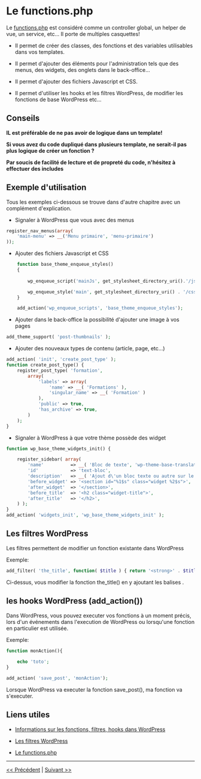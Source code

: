 # Le functions.php

Le [functions.php](../functions.php) est considéré comme un controller global, un helper de vue, un service, etc... Il porte de multiples casquettes!

- Il permet de créer des classes, des fonctions et des variables utilisables dans vos templates.

- Il permet d'ajouter des éléments pour l'administration tels que des menus, des widgets, des onglets dans le back-office...

- Il permet d'ajouter des fichiers Javascript et CSS.

- Il permet d'utiliser les hooks et les filtres WordPress, de modifier les fonctions de base WordPress etc...

## Conseils

**IL est préférable de ne pas avoir de logique dans un template!** 

**Si vous avez du code dupliqué dans plusieurs template, ne serait-il pas plus logique de créer un fonction ?** 

**Par soucis de facilité de lecture et de propreté du code, n'hésitez à effectuer des includes** 



## Exemple d'utilisation

Tous les exemples ci-dessous se trouve dans d'autre chapitre avec un complément d'explication.


- Signaler à WordPress que vous avec des menus

```php
register_nav_menus(array(
    'main-menu' => __('Menu primaire', 'menu-primaire')
));
```

- Ajouter des fichiers Javascript et CSS

```php
    function base_theme_enqueue_styles()
    {
 
        wp_enqueue_script('mainJs', get_stylesheet_directory_uri().'/js/main.js', array('boostrap-js'), false, true);

        wp_enqueue_style('main', get_stylesheet_directory_uri() . '/css/main.min.css');
    }

    add_action('wp_enqueue_scripts', 'base_theme_enqueue_styles');
```

- Ajouter dans le back-office la possibilité d'ajouter une image à vos pages

```php
add_theme_support( 'post-thumbnails' );
```

- Ajouter des nouveaux types de contenu (article, page, etc...)

```php
add_action( 'init', 'create_post_type' );
function create_post_type() {
    register_post_type( 'formation',
        array(
            'labels' => array(
                'name' => __( 'Formations' ),
                'singular_name' => __( 'Formation' )
            ),
            'public' => true,
            'has_archive' => true,
        )
    );
}
```

- Signaler à WordPress à que votre thème possède des widget

```php
function wp_base_theme_widgets_init() {

    register_sidebar( array(
        'name'          => __( 'Bloc de texte', 'wp-theme-base-translate' ),
        'id'            => 'text-bloc',
        'description'   => __( 'Ajout d\'un bloc texte ou autre sur le site', 'wp-theme-base-translate' ),
        'before_widget' => '<section id="%1$s" class="widget %2$s">',
        'after_widget'  => '</section>',
        'before_title'  => '<h2 class="widget-title">',
        'after_title'   => '</h2>',
    ) );
}
add_action( 'widgets_init', 'wp_base_theme_widgets_init' );
```

## Les filtres WordPress

Les filtres permettent de modifier un fonction existante dans WordPress

Exemple:

```php
add_filter( 'the_title', function( $title ) { return '<strong>' . $title . '</strong>'; } );
```

Ci-dessus, vous modifier la fonction the_title()  en y ajoutant les balises <strong></strong>.


## les hooks WordPress (add_action())

Dans WordPress, vous pouvez executer vos fonctions à un moment précis, lors d'un événements dans l'execution de WordPress ou lorsqu'une fonction en particulier est utilisée.

Exemple:

```php
function monAction(){
	
	echo 'toto';
}

add_action( 'save_post', 'monAction');
```

Lorsque WordPress va executer la fonction save_post(), ma fonction va s'executer.


## Liens utiles

- [Informations sur les fonctions, filtres, hooks dans WordPress](https://codex.wordpress.org/Plugin_API#Hooks.2C_Actions_and_Filters)

- [Les filtres WordPress](https://developer.wordpress.org/reference/functions/add_filter/)

- [Le functions.php](https://codex.wordpress.org/Functions_File_Explained)

---

[<< Précédent](template.md) | [Suivant >>](assets.md)